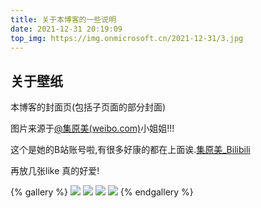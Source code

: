 ```yaml
---
title: 关于本博客的一些说明
date: 2021-12-31 20:19:09
top_img: https://img.onmicrosoft.cn/2021-12-31/3.jpg
---
```


## 关于壁纸

本博客的封面页(包括子页面的部分封面)

图片来源于[@集原美(weibo.com)](https://weibo.com/7361240977)小姐姐!!!

这个是她的B站账号啦,有很多好康的都在上面诶.[集原美_Bilibili](https://space.bilibili.com/489222326?from=search&seid=779938861486716145&spm_id_from=333.337.0.0)

再放几张like 真的好爱!

{% gallery %}
![](https://img.onmicrosoft.cn/2021-12-31/1.jpg)
![](https://img.onmicrosoft.cn/2021-12-31/2.jpg)
![](https://img.onmicrosoft.cn/2021-12-31/3.jpg)
![](https://img.onmicrosoft.cn/2021-12-31/4.jpg)
{% endgallery %}